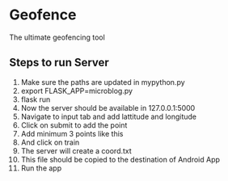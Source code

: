 # Geofence
The ultimate geofencing tool
## Steps to run Server
1) Make sure the paths are updated in mypython.py
2) export FLASK_APP=microblog.py
3) flask run
4) Now the server should be available in 127.0.0.1:5000 
5) Navigate to input tab and add lattitude and longitude
6) Click on submit to add the point
7) Add minimum 3 points like this
8) And click on train
9) The server will create a coord.txt
10) This file should be copied to the destination of Android App
11) Run the app

